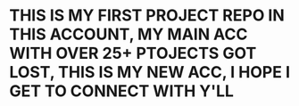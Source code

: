 # THIS IS MY FIRST PROJECT REPO IN THIS ACCOUNT, MY MAIN ACC WITH OVER 25+ PTOJECTS GOT LOST, THIS IS MY NEW ACC, I HOPE I GET TO CONNECT WITH Y'LL
